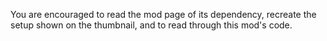 You are encouraged to read the mod page of its dependency, recreate the setup shown on the thumbnail, and to read through this mod's code.
